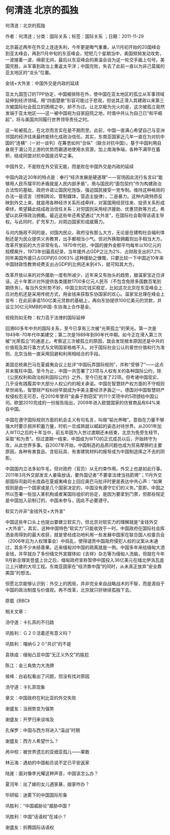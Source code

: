 # 何清涟  北京的孤独  
  
何清涟：北京的孤独  
作者：何清涟；分类：国际关系；标签：国际关系 ；日期：2011-11-29  
北京最近两年在外交上连连失利，今年更是晦气重重。从11月初开始的20国峰会到亚太峰会，再到11月中旬的东亚峰会，短短几个星期当中，美国频频发动攻势，一波接着一波，绵密无间，最后以东亚峰会的奥温会谈为这一轮交手画上句号。美国完胜，从军事到政治上重返太平洋；中国完败，失去了此前一直以为非己莫属的亚太地区的“龙头”位置。  
金钱+大外宣：中国外交是内政的延续  
亚太九国签订的TPP协定，中国被排除在外，使中国在亚太地区的孤立从军事领域延伸到经济领域。用“四面楚歌”形容可能过于悲观，但说其正滑入其建政以来第三次被国际社会孤立的困境之中，却不为过。让北京极为光火的是，这次被孤立竟然发端于亚太地区——这一被中国视为自家庭院之地，时值中共认为自己已“和平崛起”，将与美国共同履行世界领导责任之时。  
这一轮被孤立，在北京而言实在是不期而至。此前，中国一直满心希望自己与亚洲邻国的经济往来最终能转化成政治信任。其实，东南亚国家近几年一直在为对抗中国的“连横”（一对一谈判）在筹思如何“合纵”（联合对抗中国）。基于中国利用自身居于湄公河上游的优势而霸道地使用水资源，加上南海争端，各种不满早在蓄积，结成同盟对抗中国是迟早之事。  
中国外交，不是败在外交官无能，而是败在中国外交是内政的延续  
中国内政近30年的特点是：奉行“经济发展是硬道理”——官场因此流行名言曰“能够用人民币摆平的矛盾就是人民内部矛盾”。用与国民的“面包契约”作为构建政治合法性的基础，政府许诺让国民吃饱饭，强迫国民接受一党专制。维持这种格局的办法一是谎言（控制舆论、管制媒体，营造主旋律），二是暴力。这种内政特质反映到外交上来，就是用各种经济关系形成牵绊，对富国用经贸往来、投资关系形成牵绊，希望藉此结成政治信任关系；对穷国则采用经济援助、优惠贷款等方式，希望以此获得政治拥戴。最近这些年还希望通过“大外宣”，在国际社会取得话语主导权。与此同时，扩充军力，对周边国家形成威慑力。  
与对内施政不同的是，对国内民众，政府没有那么大方，无论是在建构社会福利体制还是为民众提供义务教育，出手都相当小气。但对外换取拥戴则出手相当大方。改革开放前的大方非常有名，1970年代初，中国的援外金额平均每年以10亿元的规模飙升，1973年创最高纪录，当年援外占GDP之比为2%，占财政支出的7.2%.同年美国外援只占GDP的0.0063%.这种援助之慷慨，只要比较一下中国近10年来中国财政性教育经费支出占GDP的比例还未到4%，就可知其大方。  
改革开放以来的对外援助一度有所减少，近年来又有抬头的趋势，据温家宝近日讲话，近十年累计对外提供各类援款1700多亿元人民币（不包含免除多国数百笔到期债务）。每当外交形势不妙，中国立刻花钱买稳定，比如这次北京在东亚峰会上应对危机还是采用传统方式，用金钱来获取东协国家的欢心。温家宝总理在峰会上宣布：在此前承诺150亿美元贷款的基础上，再向东协提供100亿美元的贷款，并设立30亿元RMB的中国-东协海上合作基金。  
视规则如无物：权力高于法律的国际延伸  
回溯60多年中共的国际关系，至今已享有三次被“光荣孤立”的荣光。第一次是1949年-70年代中美建交；第二次是1989年到90年代中期。如今正在滑入第三次被“光荣孤立”的通道上。考察这三次被孤立的原因，就会发现根本原因还是中共的价值观及其行事方式与文明国家格格不入。对于国际社会公认的普世价值和行为准则，北京当局一直采用回避和利用相结合的手段。  
美国总统奥巴马在夏威夷会议上批评“中国玩弄国际规则”，并称“受够了”——这点并未冤枉中国。至今为止，中国一共签署了23项与人权有关的各种国际公约，除《公民权利和政治权利国际公约》之外，至今已批准了22项。但考诸中国现实，几乎没有践履其中大部分人权公约的相关承诺。中国在智慧财产权方面的不守规则举世闻名，智慧财产权纠纷早就成为中美主要经济矛盾之一。德国对中国智慧财产权侵权忍无可忍，在2010年曾将“金鼻子剽窃奖”的11个奖项中的5项颁给中国公司。欧盟2010完成的一份报告指出，2009年进入欧盟国家的仿冒商品有64%来自中国。  
中国在遵守国际规则方面的机会主义有句名言，叫做“韬光养晦”。意指在力量不够强大时要示弱并积蓄力量，时机一旦成熟就以崛起的姿态对待世界。从2001年加入WTO之后的十年当中，前五年因为入世过渡期还未结束，北京为免旁生枝节，采取“和为贵”。但过渡期一结束，中国成为WTO的正式成员以后，开始转守为攻，从此世界多事。自2007年开始，中国制造的品质问题也成为贸易摩擦的主要原因，各种有害食品、含铅玩具、有害建筑材料的报导成为中国制造挥之不去的阴影。  
中国国内立法多如牛毛，但对政府（官员）从无约束作用。外交上也是如此行事。2011年3月外交部发言人姜瑜放话，要外国记者“不要拿法律当挡箭牌”；11月外交部国际司副司长庞森在夏威夷峰会上回应奥巴马批评时更是表达中共心声：“如果规则是由一个国家或是几个国家决定的，中国没有遵守它们的义务。”意即，中国之所以签署一些加入某机构或者某国际组织的协定，是因为要拿到门票，但那些规定是中国加入前制订的，中国未参与，因此不必要遵守。  
软实力并非“金钱外交+大外宣”  
中国这些年口头上也提出要建立软实力，但北京对软实力的理解就是“金钱外交+大外宣”。其实，这种中国特色“软实力”只能收效于一时。中国政府在国际社会挥洒金雨得到的最大收获，就是曾经成功地利用一些发展中国家在联合国人权委员会（2006年后为人权理事会）中捣乱，使得谴责中国政府侵犯人权的议案从未通过，其余不少未结善果。近来缅甸对中国的疏离就是一例。中国多年来给缅甸大洒金钱，并早就办了多份缅文外宣媒体如《吉祥》杂志等为缅甸人洗脑，但就在今年9月新总理吴登盛上台之后，缅甸政府宣称暂停中国投入36亿美元在缅北伊洛瓦底江上兴建的大坝工程。东南亚国家在“经济靠中国”的同时，从未真正放弃“安全靠美国”的想法。  
但愿北京能够认识到：外交上的困局，并非完全来自战略战术的不智，而是源自于中国的政治制度与价值观。再不改革，北京就只好继续孤独下去。  
原载《BBC》  
  
相关文章：  
汤守道：卡扎菲的不归路  
巩胜利：Ｇ２０活着还有意义吗？  
巩胜利：嘎纳Ｇ２０“共识”的不是  
袁铁成：缅甸凸显中国“无正义外交”的尴尬  
陈江：金三角势力大洗牌  
侯峰：白岩松看出了问题，但没有找对原因  
汤守道：卡扎菲现象  
章文：中国政府在利比亚的外交失败  
谢盛友：当弱势变为强势  
谢盛友：开罗归来谈埃及  
孔保罗：中国与西方将进入“温战”时期  
谢盛友：西方人希望什么？  
呙中校：被世界遗忘的亚细亚孤儿——果敢  
林云海：遇劫的中国船员说不定已平安返家  
陆崖：面对像李光耀这种声音，中国该怎么办？  
夏河年：出了嫁的女儿遇家暴，娘家咋办？  
毕研韬：迷雾下的中国国际形象  
巩胜利：“中国威胁论”威胁中国？  
巩胜利：中国“话语权”在减小？  
谢盛友：折腾国际话语权